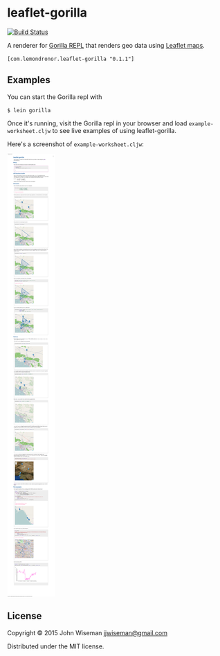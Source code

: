 # leaflet-gorilla

[![Build Status](https://travis-ci.org/wiseman/leaflet-gorilla.svg?branch=master)](https://travis-ci.org/wiseman/leaflet-gorilla)

A renderer for [Gorilla REPL](http://gorilla-repl.org/) that renders
geo data using [Leaflet maps](http://leafletjs.com/).

```
[com.lemondronor.leaflet-gorilla "0.1.1"]
```


## Examples

You can start the Gorilla repl with

```
$ lein gorilla
```

Once it's running, visit the Gorilla repl in your browser and load
`example-worksheet.cljw` to see live examples of using
leaflet-gorilla.

Here's a screenshot of `example-worksheet.cljw`:

![leaflet-gorilla screenshot](/media/screenshots/leaflet-gorilla-screenshot-1.png?raw=true "leaflet-gorilla screenshot")


## License

Copyright © 2015 John Wiseman <jjwiseman@gmail.com>

Distributed under the MIT license.

